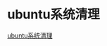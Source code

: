 # ubuntu系统清理
[ubuntu系统清理](https://aiwithcloud.com/2021/06/20/ubuntu%e7%b3%bb%e7%bb%9f%e6%b8%85%e7%90%86/)